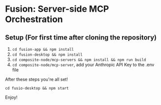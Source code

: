 # Fusion: Server-side MCP Orchestration

## Setup (For first time after cloning the repository)

1. ```cd fusion-app && npm install```
2. ```cd fusion-desktop && npm install```
3. ```cd composite-node/mcp-servers && npm install && npm run build ```
4. ```cd composite-node/mcp-server```, add your Anthropic API Key to the .env file

After these steps you're all set!

```cd fusio-desktop && npm start```

Enjoy!
